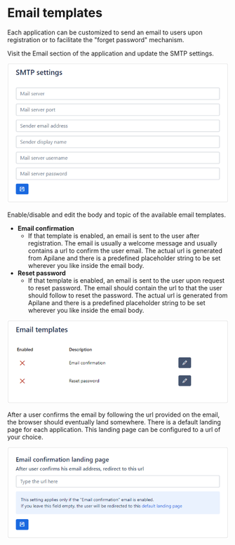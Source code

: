 # Email templates

Each application can be customized to send an email to users upon registration or to facilitate the "forget password" mechanism.

Visit the Email section of the application and update the SMTP settings.

![Apilane](../assets/email_settings.png)

Enable/disable and edit the body and topic of the available email templates.

- **Email confirmation**
	- If that template is enabled, an email is sent to the user after registration. The email is usually a welcome message and usually contains a url to confirm the user email. The actual url is generated from Apilane and there is a predefined placeholder string to be set wherever you like inside the email body.
- **Reset password**
	- If that template is enabled, an email is sent to the user upon request to reset password. The email should contain the url to that the user should follow to reset the password. The actual url is generated from Apilane and there is a predefined placeholder string to be set wherever you like inside the email body.

![Apilane](../assets/email_templates.png)

After a user confirms the email by following the url provided on the email, the browser should eventually land somewhere. There is a default landing page for each application. This landing page can be configured to a url of your choice.

![Apilane](../assets/email_confirm_land.png)

